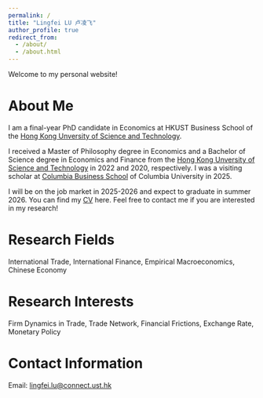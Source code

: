 ```yaml
---
permalink: /
title: "Lingfei LU 卢凌飞"
author_profile: true
redirect_from: 
  - /about/
  - /about.html
---
```


Welcome to my personal website!

About Me
======
I am a final-year PhD candidate in Economics at HKUST Business School of the [Hong Kong Unversity of Science and Technology](https://econ.hkust.edu.hk/homepage).

I received a Master of Philosophy degree in Economics and a Bachelor of Science degree in Economics and Finance from the [Hong Kong Unversity of Science and Technology](https://econ.hkust.edu.hk/homepage) in 2022 and 2020, respectively. I was a visiting scholar at [Columbia Business School](https://business.columbia.edu) of Columbia University in 2025.

I will be on the job market in 2025-2026 and expect to graduate in summer 2026. You can find my [CV](https://lingfei-daniel-lu.github.io/cv) here. Feel free to contact me if you are interested in my research!

Research Fields
======
International Trade, International Finance, Empirical Macroeconomics, Chinese Economy

Research Interests
======
Firm Dynamics in Trade, Trade Network, Financial Frictions, Exchange Rate, Monetary Policy

Contact Information
======
Email: lingfei.lu@connect.ust.hk
